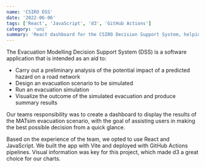 ```yaml
---
name: 'CSIRO DSS'
date: '2022-06-06'
tags: ['React', 'JavaScript', 'd3', 'GitHub Actions']
category: 'uni'
summary: 'React dashboard for the CSIRO Decision Support System, helping present vital information to aid bushfire evacuations'
---
```


The Evacuation Modelling Decision Support System (DSS) is a software application that is intended as an aid to:

- Carry out a preliminary analysis of the potential impact of a predicted hazard on a road network
- Design an evacuation scenario to be simulated
- Run an evacuation simulation
- Visualize the outcome of the simulated evacuation and produce summary results

Our teams responsibility was to create a dashboard to display the results of the MATsim evacuation scenario, with the goal of assisting users in making the best possible decision from a quick glance.

Based on the experience of the team, we opted to use React and JavaScript. We built the app with Vite and deployed with GitHub Actions pipelines. Visual information was key for this project, which made d3 a great choice for our charts.
